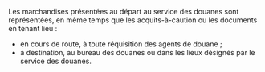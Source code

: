 Les marchandises présentées au départ au service des
douanes sont représentées, en même temps que les acquits-à-caution ou
les documents en tenant lieu :
- en cours de route, à toute réquisition des agents de douane ;
- à destination, au bureau des douanes ou dans les lieux désignés par le
service des douanes.